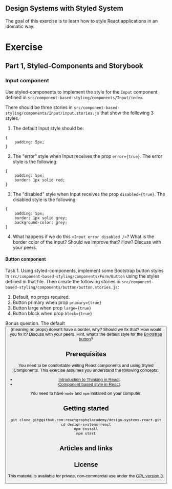 ## Design Systems with Styled System

The goal of this exercise is to learn how to style React applications in an idomatic way.

# Exercise

## Part 1, Styled-Components and Storybook

### Input component

Use styled-components to implement the style for the `Input` component defined in `src/component-based-styling/components/Input/index`.

There should be three stories in `src/component-based-styling/components/Input/input.stories.js` that show the following 3 styles.

1. The default Input style should be:

```
{
    padding: 5px;
}
```

2. The "error" style when Input receives the prop `error={true}`. The error style is the following:

```
{
    padding: 5px;
    border: 1px solid red;
}
```

3. The "disabled" style when Input receives the prop `disabled={true}`. The disabled style is the following:

```
{
    padding: 5px;
    border: 1px solid grey;
    background-color: grey;
}
```

4. What happens if we do this `<Input error disabled />`? What is the border color of the input? Should we improve that? How? Discuss with your peers.

#### Button component

Task 1. Using styled-components, implement some Bootstrap button styles in `src/component-based-styling/components/Form/Button` using the styles defined in that file. Then create the following stories in `src/component-based-styling/components/button/button.stories.js`:

1. Default, no props required.
2. Button primary when prop `primary={true}`
3. Button large when prop `large={true}`
4. Button block when prop `block={true}`

Bonus question. The default <Button /> (meaning no props) doesn't have a border, why? Should we fix that? How would you fix it? Discuss with your peers. Hint, what's the default style for the [Bootstrap button](https://getbootstrap.com/docs/4.3/components/buttons/)?

## Prerequisites

You need to be comfortable writing React components and using Styled Components. This exercise assumes you understand the following concepts:

- [Introduction to Thinking in React](https://reactgraphql.academy/react/introduction-to-thinking-in-react/).
- [Component based style in React](https://reactgraphql.academy/react/styling-in-react/).

You need to have `node` and `npm` installed on your computer.

## Getting started

```console
git clone git@github.com:reactgraphqlacademy/design-systems-react.git
cd design-systems-react
npm install
npm start
```

## Articles and links

## License

This material is available for private, non-commercial use under the [GPL version 3](http://www.gnu.org/licenses/gpl-3.0-standalone.html).
